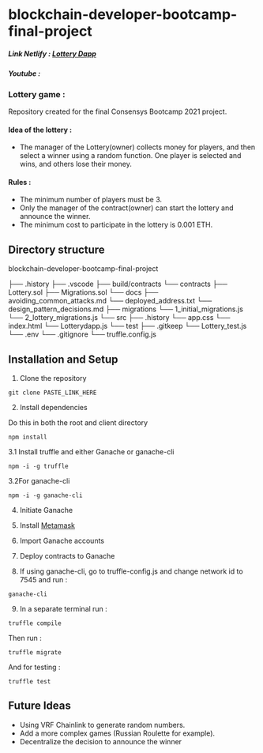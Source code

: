 # blockchain-developer-bootcamp-final-project

##### Link Netlify : [Lottery Dapp](https://lotterygamebootcamp.netlify.app/)
##### Youtube : 

### Lottery game : 

Repository created for the final Consensys Bootcamp 2021 project.


#### Idea of the lottery : 

- The manager of the Lottery(owner) collects money for players, and then select a winner using a random function. One player is selected and wins, and others lose their money. 

#### Rules : 

- The minimum number of players must be 3.  
- Only the manager of the contract(owner) can start the lottery and announce the winner.
- The minimum cost to participate in the lottery is 0.001 ETH. 


## Directory structure 

blockchain-developer-bootcamp-final-project

├── .history
├── .vscode
├── build/contracts
└──  contracts
	├── Lottery.sol
	├── Migrations.sol
└── docs
	├── avoiding_common_attacks.md
	└── deployed_address.txt
   └── design_pattern_decisions.md
├── migrations 
   └── 1_initial_migrations.js
   └── 2_lottery_migrations.js
└── src
	├── .history
	└── app.css
   └── index.html
   └── Lotterydapp.js
└── test 
   ├── .gitkeep
   └── Lottery_test.js
└── .env
└── .gitignore
└── truffle.config.js
   

## Installation and Setup

1. Clone the repository 

```
git clone PASTE_LINK_HERE

```

2. Install dependencies

Do this in both the root and client directory

```
npm install

```


3.1 Install truffle and either Ganache or ganache-cli

```
npm -i -g truffle 

```


3.2For ganache-cli

```
npm -i -g ganache-cli
```


4. Initiate Ganache

5. Install [Metamask](https://metamask.io/)

6. Import Ganache accounts

7. Deploy contracts to Ganache

8. If using ganache-cli, go to truffle-config.js and change network id to 7545 and run : 

```
ganache-cli 

```
9. In a separate terminal run : 

```
truffle compile

```

Then run : 

```
truffle migrate

```

And for testing : 

```
truffle test 

```

## Future Ideas

- Using VRF Chainlink to generate random numbers. 
- Add a more complex games (Russian Roulette for example). 
- Decentralize the decision to announce the winner




   


